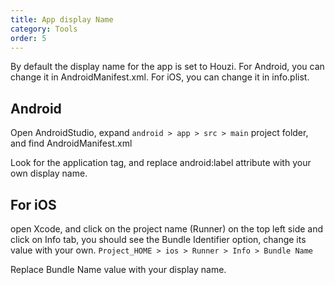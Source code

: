 ```yaml
---
title: App display Name
category: Tools
order: 5
---
```


By default the display name for the app is set to Houzi. For Android, you can change it in AndroidManifest.xml. For iOS, you can change it in info.plist.

## Android

Open AndroidStudio, expand `android > app > src > main` project folder,  and find  AndroidManifest.xml

Look for the application tag, and replace android:label attribute with your own display name.
 

## For iOS

open Xcode, and click on the project name (Runner) on the top left side and click on Info tab, you should see the Bundle Identifier option, change its value with your own. `Project_HOME > ios > Runner > Info > Bundle Name`


Replace Bundle Name value with your display name.